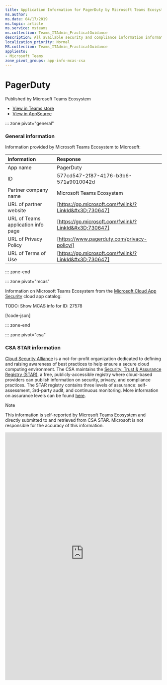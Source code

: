 ```yaml
---
title: Application Information for PagerDuty by Microsoft Teams Ecosystem
ms.author: 
ms.date: 04/17/2019
ms.topic: article
ms.service: msteams
ms.collection: Teams_ITAdmin_PracticalGuidance
description: All available security and compliance information information for PagerDuty, its data handling policies, its Microsoft Cloud App Security app catalog information, and security/compliance information in the CSA STAR registry.
localization_priority: Normal
MS.collection: Teams_ITAdmin_PracticalGuidance
appliesto:
- Microsoft Teams
zone_pivot_groups: app-info-mcas-csa
---
```

# PagerDuty

Published by Microsoft Teams Ecosystem
* <a href="https://teams.microsoft.com/l/app/577cd547-2f87-4176-b3b6-571a9010042d" target="_blank">View in Teams store</a>
* <a href="https://appsource.microsoft.com/en-us/product/office/WA104381548" target="_blank">View in AppSource</a>

::: zone pivot="general"

### General information

Information provided by Microsoft Teams Ecosystem to Microsoft:

| **Information** | **Response** |
|:----------------|:-------------|
| App name | PagerDuty |
| ID | 577cd547-2f87-4176-b3b6-571a9010042d |
| Partner company name | Microsoft Teams Ecosystem |
| URL of partner website | [https://go.microsoft.com/fwlink/?LinkId&#x3D;730647] |
| URL of Teams application info page | [https://go.microsoft.com/fwlink/?LinkId&#x3D;730647] |
| URL of Privacy Policy | [https://www.pagerduty.com/privacy-policy/] |
| URL of Terms of Use | [https://go.microsoft.com/fwlink/?LinkId&#x3D;730647] |

::: zone-end


::: zone pivot="mcas"

Information on Microsoft Teams Ecosystem from the [Microsoft Cloud App Security](https://www.microsoft.com/en-us/enterprise-mobility-security/cloud-app-security) cloud app catalog:

TODO: Show MCAS info for ID: 27578

[!code-json[](./json/27578.json)]

::: zone-end

::: zone pivot="csa"

### CSA STAR information

[Cloud Security Alliance](https://cloudsecurityalliance.org/about/) is a not-for-profit organization dedicated to defining and raising awareness of best practices to help ensure a secure cloud computing environment. The CSA maintains the [Security, Trust & Assurance Registry (STAR)](https://cloudsecurityalliance.org/star/), a free, publicly-accessible registry where cloud-based providers can publish information on security, privacy, and compliance practices. The STAR registry contains three levels of assurance: self-assessment, 3rd-party audit, and continuous monitoring. More information on assurance levels can be found [here](https://cloudsecurityalliance.org/star/#_overview).

> [!NOTE]
> This information is self-reported by Microsoft Teams Ecosystem and directly submitted to and retrieved from CSA STAR. Microsoft is not responsible for the accuracy of this information.

<iframe height='798' scrolling='yes' title='Microsoft Teams App Information: CSA STAR' src='https://66eac45ba2a0418f9cfa290fcad4072b.codepen.website/#/details/229/PagerDuty' frameborder='no' allowtransparency='true' allowfullscreen='true' style='width: 100%;'>

::: zone-end
